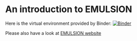 # An introduction to EMULSION

Here is the virtual environment provided by Binder: [![Binder](https://mybinder.org/badge_logo.svg)](https://mybinder.org/v2/git/https%3A%2F%2Fforgemia.inra.fr%2FSebastien.Picault%2Fmy-first-binder/HEAD?urlpath=lab)

Please also have a look at [EMULSION website](https://sourcesup.renater.fr/www/emulsion-public)
